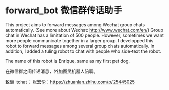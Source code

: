 # forward_bot 微信群传话助手
This project aims to forward messages among Wechat group chats automatically. 
(See more about Wechat: http://www.wechat.com/en/) 
Group chat in Wechat has a limitation of 500 people. 
However, sometimes we want more people communicate together in a larger group. 
I developped this robot to forward messages among several group chats automatically. 
In addition, I added a tuling robot to chat with people who side-text the robot.

The name of this robot is Enrique, same as my first pet dog.

在微信群之间传递消息，外加图灵机器人陪聊。

致谢
itchat；
张宏伦：https://zhuanlan.zhihu.com/p/25445025
